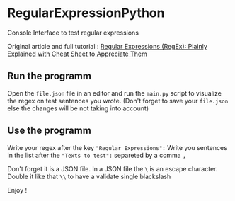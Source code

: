 # RegularExpressionPython
Console Interface to test regular expressions

Original article and full tutorial : [Regular Expressions (RegEx): Plainly Explained with Cheat Sheet to Appreciate Them](https://towardsdatascience.com/regular-expressions-regex-dont-fear-them-it-is-simpler-than-you-think-3a4d6de77058?source=friends_link&sk=16fb9e6ca9ab20e80e89f03954e72d25)


## Run the programm

Open the `file.json` file in an editor and run the `main.py` script to visualize the regex on test sentences you wrote. (Don't forget to save your `file.json` else the changes will be not taking into account)

## Use the programm
Write your regex after the key `"Regular Expressions":`
Write you sentences in the list after the `"Texts to test":` separeted by a comma `,`

Don't forget it is a JSON file. In a JSON file the `\` is an escape character. Double it like that `\\` to have a validate single blackslash

Enjoy !
